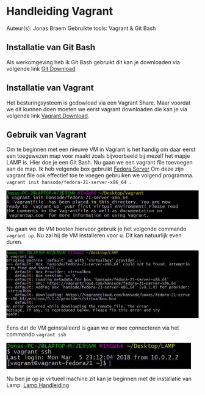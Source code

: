 # Handleiding Vagrant
Auteur(s): Jonas Braem
Gebruikte tools: Vagrant & Git Bash

## Installatie van Git Bash
Als  werkomgeving heb ik Git Bash gebruikt dit kan je downloaden via volgende link [Git Download](https://git-scm.com/download)
## Installatie van Vagrant
Het besturingsysteem is gedowload via een Vagrant Share. Maar voordat we dit kunnen doen moeten we eerst vagrant downloaden die kan je via volgende link [Vagrant Download](https://www.vagrantup.com/downloads.html).
## Gebruik van Vagrant
Om te beginnen met een nieuwe VM in Vagrant is het handig om daar eerst een toegewezen map voor maakt zoals bijvoorbeeld bij mezelf het mapje LAMP is. Hier doe je een Git Bash. Nu gaan we een vagrant file toevoegen aan de map. Ik heb volgende box gebruikt [Fedora Server](https://app.vagrantup.com/hansode/boxes/fedora-21-server-x86_64) Om deze zijn vagrant file ook effectief toe te voegen gebruiken we volgend programma. `vagrant init hansode/fedora-21-server-x86_64 `.

![Vagrant init Afbeelding](img/VagrantInit.JPG)

Nu gaan we de VM booten hiervoor gebruik je het volgende commando `vagrant up`. Nu zal hij de VM installeren voor u. Dit kan natuurlijk even duren.

![Vagrant Up Afbeelding](img/VagrantUp.JPG)

Eens dat de VM geinstalleerd is gaan we er mee connecteren via het commando `vagrant ssh`

![Vagrant Up Afbeelding](img/VagrantSSH.JPG)

Nu ben je op je virtueel machine zit kan je beginnen met de installatie van Lamp: [Lamp Handleiding](https://github.com/HoGentTIN/p2ops-g02/blob/master/opdracht02/LAMP/LAMP.md)
